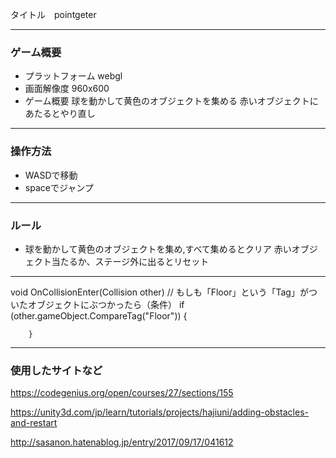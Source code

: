 タイトル　pointgeter


---


### ゲーム概要
- プラットフォーム
webgl
- 画面解像度
960x600
- ゲーム概要
球を動かして黄色のオブジェクトを集める
赤いオブジェクトにあたるとやり直し

---


### 操作方法
- WASDで移動
- spaceでジャンプ


---


### ルール
- 球を動かして黄色のオブジェクトを集め,すべて集めるとクリア
赤いオブジェクト当たるか、ステージ外に出るとリセット

---
  void OnCollisionEnter(Collision other)
        // もしも「Floor」という「Tag」がついたオブジェクトにぶつかったら（条件）
        if (other.gameObject.CompareTag("Floor"))
        {
        
        }
---

### 使用したサイトなど
https://codegenius.org/open/courses/27/sections/155

https://unity3d.com/jp/learn/tutorials/projects/hajiuni/adding-obstacles-and-restart

http://sasanon.hatenablog.jp/entry/2017/09/17/041612
